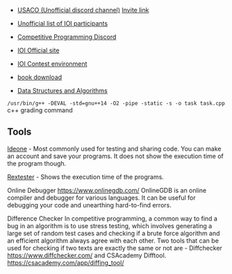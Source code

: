 - [USACO (Unofficial discord channel)](https://discord.com/channels/516125324711297024) [Invite link](https://discord.com/invite/bessMBe)

- [Unofficial list of IOI participants](https://kostka.dev/ioi/20/)

- [Competitive Programming Discord](https://discord.com/channels/326795829664808960/470335875562340382)

- [IOI Official site](https://ioinformatics.org/)

- [IOI Contest environment](https://ioi2019.az/en-content-26.html)

- [book download](https://libgen.is/)

- [Data Structures and Algorithms](https://discuss.codechef.com/t/data-structures-and-algorithms/6599)

`/usr/bin/g++ -DEVAL -std=gnu++14 -O2 -pipe -static -s -o task task.cpp` c++ grading command

## Tools

[Ideone](https://ideone.com/) - Most commonly used for testing and sharing code. You can make an account and save your programs. It does not show the execution time of the program though.

[Rextester](https://rextester.com/l/cpp_online_compiler_gcc) - Shows the execution time of the programs.

Online Debugger  https://www.onlinegdb.com/
OnlineGDB is an online compiler and debugger for various languages. It can be useful for debugging your code and unearthing hard-to-find errors.

Difference Checker
In competitive programming, a common way to find a bug in an algorithm is to use stress testing, which involves generating a large set of random test cases and checking if a brute force algorithm and an efficient algorithm always agree with each other. Two tools that can be used for checking if two texts are exactly the same or not are - Diffchecker  https://www.diffchecker.com/ and CSAcademy Difftool. https://csacademy.com/app/diffing_tool/
